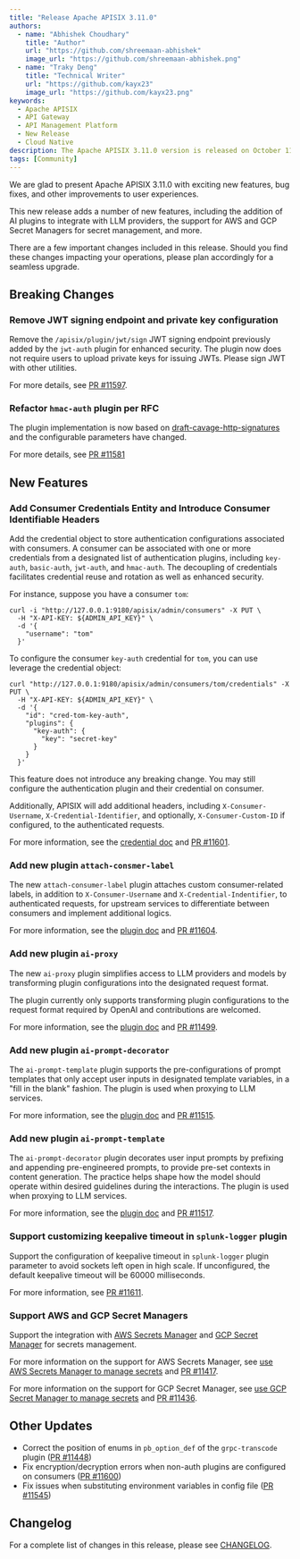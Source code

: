 ```yaml
---
title: "Release Apache APISIX 3.11.0"
authors:
  - name: "Abhishek Choudhary"
    title: "Author"
    url: "https://github.com/shreemaan-abhishek"
    image_url: "https://github.com/shreemaan-abhishek.png"
  - name: "Traky Deng"
    title: "Technical Writer"
    url: "https://github.com/kayx23"
    image_url: "https://github.com/kayx23.png"
keywords:
  - Apache APISIX
  - API Gateway
  - API Management Platform
  - New Release
  - Cloud Native
description: The Apache APISIX 3.11.0 version is released on October 11, 2024. This release includes a few changes, new features, bug fixes, and other improvements to user experiences.
tags: [Community]
---
```


We are glad to present Apache APISIX 3.11.0 with exciting new features, bug fixes, and other improvements to user experiences.

<!--truncate-->

This new release adds a number of new features, including the addition of AI plugins to integrate with LLM providers, the support for AWS and GCP Secret Managers for secret management, and more.

There are a few important changes included in this release. Should you find these changes impacting your operations, please plan accordingly for a seamless upgrade.

## Breaking Changes

### Remove JWT signing endpoint and private key configuration

Remove the `/apisix/plugin/jwt/sign` JWT signing endpoint previously added by the `jwt-auth` plugin for enhanced security. The plugin now does not require users to upload private keys for issuing JWTs. Please sign JWT with other utilities.

For more details, see [PR #11597](https://github.com/apache/apisix/pull/11597).

### Refactor `hmac-auth` plugin per RFC

The plugin implementation is now based on [draft-cavage-http-signatures](https://www.ietf.org/archive/id/draft-cavage-http-signatures-12.txt) and the configurable parameters have changed.

<!-- to be updated: plugin doc -->

For more details, see [PR #11581](https://github.com/apache/apisix/pull/11581)

## New Features

### Add Consumer Credentials Entity and Introduce Consumer Identifiable Headers

Add the credential object to store authentication configurations associated with consumers. A consumer can be associated with one or more credentials from a designated list of authentication plugins, including `key-auth`, `basic-auth`, `jwt-auth`, and `hmac-auth`. The decoupling of credentials facilitates credential reuse and rotation as well as enhanced security.

For instance, suppose you have a consumer `tom`:

```shell
curl -i "http://127.0.0.1:9180/apisix/admin/consumers" -X PUT \
  -H "X-API-KEY: ${ADMIN_API_KEY}" \
  -d '{
    "username": "tom"
  }'
```

To configure the consumer `key-auth` credential for `tom`, you can use leverage the credential object:

```shell
curl "http://127.0.0.1:9180/apisix/admin/consumers/tom/credentials" -X PUT \
  -H "X-API-KEY: ${ADMIN_API_KEY}" \
  -d '{
    "id": "cred-tom-key-auth",
    "plugins": {
      "key-auth": {
        "key": "secret-key"
      }
    }
  }'
```

This feature does not introduce any breaking change. You may still configure the authentication plugin and their credential on consumer.

Additionally, APISIX will add additional headers, including `X-Consumer-Username`, `X-Credential-Identifier`, and optionally, `X-Consumer-Custom-ID` if configured, to the authenticated requests.

For more information, see the [credential doc](https://apisix.apache.org/docs/apisix/next/terminology/credential/) and [PR #11601](https://github.com/apache/apisix/pull/11601).

### Add new plugin `attach-consmer-label`

The new `attach-consumer-label` plugin attaches custom consumer-related labels, in addition to `X-Consumer-Username` and `X-Credential-Indentifier`, to authenticated requests, for upstream services to differentiate between consumers and implement additional logics.

For more information, see the [plugin doc](https://apisix.apache.org/docs/apisix/next/plugins/attach-consumer-label/) and [PR #11604](https://github.com/apache/apisix/pull/11604).

### Add new plugin `ai-proxy`

The new `ai-proxy` plugin simplifies access to LLM providers and models by transforming plugin configurations into the designated request format.

The plugin currently only supports transforming plugin configurations to the request format required by OpenAI and contributions are welcomed.

For more information, see the [plugin doc](https://apisix.apache.org/docs/apisix/next/plugins/ai-proxy/) and [PR #11499](https://github.com/apache/apisix/pull/11604).

### Add new plugin `ai-prompt-decorator`

The `ai-prompt-template` plugin supports the pre-configurations of prompt templates that only accept user inputs in designated template variables, in a "fill in the blank" fashion. The plugin is used when proxying to LLM services.

For more information, see the [plugin doc](https://apisix.apache.org/docs/apisix/next/plugins/ai-prompt-decorator/) and [PR #11515](https://github.com/apache/apisix/pull/11515).

### Add new plugin `ai-prompt-template`

The `ai-prompt-decorator` plugin decorates user input prompts by prefixing and appending pre-engineered prompts, to provide pre-set contexts in content generation. The practice helps shape how the model should operate within desired guidelines during the interactions. The plugin is used when proxying to LLM services.

For more information, see the [plugin doc](https://apisix.apache.org/docs/apisix/next/plugins/ai-prompt-template/) and [PR #11517](https://github.com/apache/apisix/pull/11517).

### Support customizing keepalive timeout in `splunk-logger` plugin

Support the configuration of keepalive timeout in `splunk-logger` plugin parameter to avoid sockets left open in high scale. If unconfigured, the default keepalive timeout will be 60000 milliseconds.

For more information, see [PR #11611](https://github.com/apache/apisix/pull/11611).

### Support AWS and GCP Secret Managers

Support the integration with [AWS Secrets Manager](https://aws.amazon.com/secrets-manager/) and [GCP Secret Manager](https://cloud.google.com/security/products/secret-manager?hl=en) for secrets management.

For more information on the support for AWS Secrets Manager, see [use AWS Secrets Manager to manage secrets](https://apisix.apache.org/docs/apisix/next/terminology/secret/#use-aws-secrets-manager-to-manage-secrets) and [PR #11417](https://github.com/apache/apisix/pull/11417).

For more information on the support for GCP Secret Manager, see [use GCP Secret Manager to manage secrets](https://apisix.apache.org/docs/apisix/next/terminology/secret/#use-gcp-secrets-manager-to-manage-secrets) and [PR #11436](https://github.com/apache/apisix/pull/11436).

## Other Updates

- Correct the position of enums in `pb_option_def` of the `grpc-transcode` plugin ([PR #11448](https://github.com/apache/apisix/pull/11448))
- Fix encryption/decryption errors when non-auth plugins are configured on consumers ([PR #11600](https://github.com/apache/apisix/pull/11600))
- Fix issues when substituting environment variables in config file ([PR #11545](https://github.com/apache/apisix/pull/11545))

## Changelog

For a complete list of changes in this release, please see [CHANGELOG](https://github.com/apache/apisix/blob/master/CHANGELOG.md#3110).
